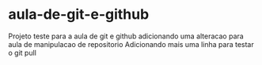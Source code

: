 # aula-de-git-e-github
Projeto teste para a aula de git e github
adicionando uma alteracao para aula de manipulacao de repositorio
Adicionando mais uma linha para testar o git pull
